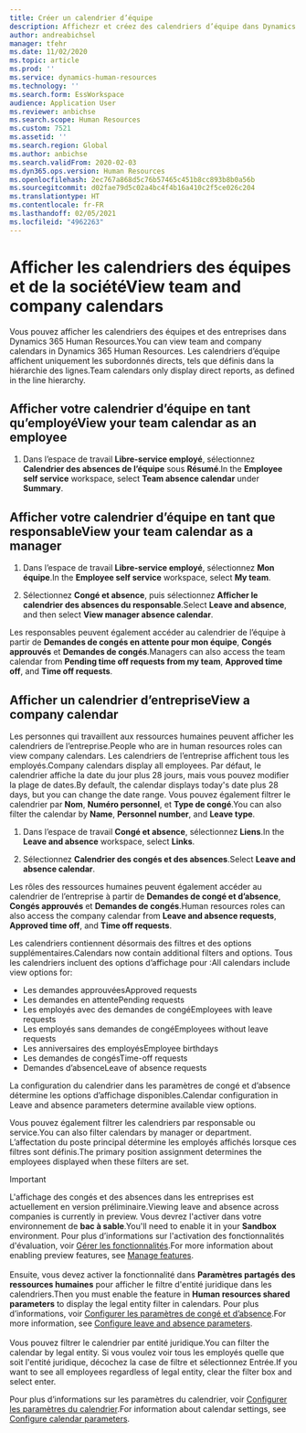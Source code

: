 ```yaml
---
title: Créer un calendrier d’équipe
description: Affichezr et créez des calendriers d’équipe dans Dynamics 365 Human Resources.
author: andreabichsel
manager: tfehr
ms.date: 11/02/2020
ms.topic: article
ms.prod: ''
ms.service: dynamics-human-resources
ms.technology: ''
ms.search.form: EssWorkspace
audience: Application User
ms.reviewer: anbichse
ms.search.scope: Human Resources
ms.custom: 7521
ms.assetid: ''
ms.search.region: Global
ms.author: anbichse
ms.search.validFrom: 2020-02-03
ms.dyn365.ops.version: Human Resources
ms.openlocfilehash: 2ec767a868d5c76b57465c451b8cc893b8b0a56b
ms.sourcegitcommit: d02fae79d5c02a4bc4f4b16a410c2f5ce026c204
ms.translationtype: HT
ms.contentlocale: fr-FR
ms.lasthandoff: 02/05/2021
ms.locfileid: "4962263"
---
```

# <a name="view-team-and-company-calendars"></a><span data-ttu-id="c98c7-103">Afficher les calendriers des équipes et de la société</span><span class="sxs-lookup"><span data-stu-id="c98c7-103">View team and company calendars</span></span>

<span data-ttu-id="c98c7-104">Vous pouvez afficher les calendriers des équipes et des entreprises dans Dynamics 365 Human Resources.</span><span class="sxs-lookup"><span data-stu-id="c98c7-104">You can view team and company calendars in Dynamics 365 Human Resources.</span></span> <span data-ttu-id="c98c7-105">Les calendriers d’équipe affichent uniquement les subordonnés directs, tels que définis dans la hiérarchie des lignes.</span><span class="sxs-lookup"><span data-stu-id="c98c7-105">Team calendars only display direct reports, as defined in the line hierarchy.</span></span>

## <a name="view-your-team-calendar-as-an-employee"></a><span data-ttu-id="c98c7-106">Afficher votre calendrier d’équipe en tant qu’employé</span><span class="sxs-lookup"><span data-stu-id="c98c7-106">View your team calendar as an employee</span></span>

1. <span data-ttu-id="c98c7-107">Dans l’espace de travail **Libre-service employé**, sélectionnez **Calendrier des absences de l’équipe** sous **Résumé**.</span><span class="sxs-lookup"><span data-stu-id="c98c7-107">In the **Employee self service** workspace, select **Team absence calendar** under **Summary**.</span></span>

## <a name="view-your-team-calendar-as-a-manager"></a><span data-ttu-id="c98c7-108">Afficher votre calendrier d’équipe en tant que responsable</span><span class="sxs-lookup"><span data-stu-id="c98c7-108">View your team calendar as a manager</span></span>

1. <span data-ttu-id="c98c7-109">Dans l’espace de travail **Libre-service employé**, sélectionnez **Mon équipe**.</span><span class="sxs-lookup"><span data-stu-id="c98c7-109">In the **Employee self service** workspace, select **My team**.</span></span>

2. <span data-ttu-id="c98c7-110">Sélectionnez **Congé et absence**, puis sélectionnez **Afficher le calendrier des absences du responsable**.</span><span class="sxs-lookup"><span data-stu-id="c98c7-110">Select **Leave and absence**, and then select **View manager absence calendar**.</span></span>

<span data-ttu-id="c98c7-111">Les responsables peuvent également accéder au calendrier de l’équipe à partir de **Demandes de congés en attente pour mon équipe**, **Congés approuvés** et **Demandes de congés**.</span><span class="sxs-lookup"><span data-stu-id="c98c7-111">Managers can also access the team calendar from **Pending time off requests from my team**, **Approved time off**, and **Time off requests**.</span></span> 

## <a name="view-a-company-calendar"></a><span data-ttu-id="c98c7-112">Afficher un calendrier d’entreprise</span><span class="sxs-lookup"><span data-stu-id="c98c7-112">View a company calendar</span></span>

<span data-ttu-id="c98c7-113">Les personnes qui travaillent aux ressources humaines peuvent afficher les calendriers de l’entreprise.</span><span class="sxs-lookup"><span data-stu-id="c98c7-113">People who are in human resources roles can view company calendars.</span></span> <span data-ttu-id="c98c7-114">Les calendriers de l’entreprise affichent tous les employés.</span><span class="sxs-lookup"><span data-stu-id="c98c7-114">Company calendars display all employees.</span></span> <span data-ttu-id="c98c7-115">Par défaut, le calendrier affiche la date du jour plus 28 jours, mais vous pouvez modifier la plage de dates.</span><span class="sxs-lookup"><span data-stu-id="c98c7-115">By default, the calendar displays today's date plus 28 days, but you can change the date range.</span></span> <span data-ttu-id="c98c7-116">Vous pouvez également filtrer le calendrier par **Nom**, **Numéro personnel**, et **Type de congé**.</span><span class="sxs-lookup"><span data-stu-id="c98c7-116">You can also filter the calendar by **Name**, **Personnel number**, and **Leave type**.</span></span>

1. <span data-ttu-id="c98c7-117">Dans l’espace de travail **Congé et absence**, sélectionnez **Liens**.</span><span class="sxs-lookup"><span data-stu-id="c98c7-117">In the **Leave and absence** workspace, select **Links**.</span></span>

2. <span data-ttu-id="c98c7-118">Sélectionnez **Calendrier des congés et des absences**.</span><span class="sxs-lookup"><span data-stu-id="c98c7-118">Select **Leave and absence calendar**.</span></span>

<span data-ttu-id="c98c7-119">Les rôles des ressources humaines peuvent également accéder au calendrier de l’entreprise à partir de **Demandes de congé et d’absence**, **Congés approuvés** et **Demandes de congés**.</span><span class="sxs-lookup"><span data-stu-id="c98c7-119">Human resources roles can also access the company calendar from **Leave and absence requests**, **Approved time off**, and **Time off requests**.</span></span> 

<span data-ttu-id="c98c7-120">Les calendriers contiennent désormais des filtres et des options supplémentaires.</span><span class="sxs-lookup"><span data-stu-id="c98c7-120">Calendars now contain additional filters and options.</span></span> <span data-ttu-id="c98c7-121">Tous les calendriers incluent des options d’affichage pour :</span><span class="sxs-lookup"><span data-stu-id="c98c7-121">All calendars include view options for:</span></span>

- <span data-ttu-id="c98c7-122">Les demandes approuvées</span><span class="sxs-lookup"><span data-stu-id="c98c7-122">Approved requests</span></span>
- <span data-ttu-id="c98c7-123">Les demandes en attente</span><span class="sxs-lookup"><span data-stu-id="c98c7-123">Pending requests</span></span>
- <span data-ttu-id="c98c7-124">Les employés avec des demandes de congé</span><span class="sxs-lookup"><span data-stu-id="c98c7-124">Employees with leave requests</span></span>
- <span data-ttu-id="c98c7-125">Les employés sans demandes de congé</span><span class="sxs-lookup"><span data-stu-id="c98c7-125">Employees without leave requests</span></span>
- <span data-ttu-id="c98c7-126">Les anniversaires des employés</span><span class="sxs-lookup"><span data-stu-id="c98c7-126">Employee birthdays</span></span>
- <span data-ttu-id="c98c7-127">Les demandes de congés</span><span class="sxs-lookup"><span data-stu-id="c98c7-127">Time-off requests</span></span> 
- <span data-ttu-id="c98c7-128">Demandes d’absence</span><span class="sxs-lookup"><span data-stu-id="c98c7-128">Leave of absence requests</span></span>

<span data-ttu-id="c98c7-129">La configuration du calendrier dans les paramètres de congé et d’absence détermine les options d’affichage disponibles.</span><span class="sxs-lookup"><span data-stu-id="c98c7-129">Calendar configuration in Leave and absence parameters determine available view options.</span></span>

<span data-ttu-id="c98c7-130">Vous pouvez également filtrer les calendriers par responsable ou service.</span><span class="sxs-lookup"><span data-stu-id="c98c7-130">You can also filter calendars by manager or department.</span></span> <span data-ttu-id="c98c7-131">L’affectation du poste principal détermine les employés affichés lorsque ces filtres sont définis.</span><span class="sxs-lookup"><span data-stu-id="c98c7-131">The primary position assignment determines the employees displayed when these filters are set.</span></span> 

>[!IMPORTANT]
><span data-ttu-id="c98c7-132">L'affichage des congés et des absences dans les entreprises est actuellement en version préliminaire.</span><span class="sxs-lookup"><span data-stu-id="c98c7-132">Viewing leave and absence across companies is currently in preview.</span></span> <span data-ttu-id="c98c7-133">Vous devrez l'activer dans votre environnement de **bac à sable**.</span><span class="sxs-lookup"><span data-stu-id="c98c7-133">You'll need to enable it in your **Sandbox** environment.</span></span> <span data-ttu-id="c98c7-134">Pour plus d’informations sur l'activation des fonctionnalités d'évaluation, voir [Gérer les fonctionnalités](hr-admin-manage-features.md).</span><span class="sxs-lookup"><span data-stu-id="c98c7-134">For more information about enabling preview features, see [Manage features](hr-admin-manage-features.md).</span></span><br><br>
><span data-ttu-id="c98c7-135">Ensuite, vous devez activer la fonctionnalité dans **Paramètres partagés des ressources humaines** pour afficher le filtre d'entité juridique dans les calendriers.</span><span class="sxs-lookup"><span data-stu-id="c98c7-135">Then you must enable the feature in **Human resources shared parameters** to display the legal entity filter in calendars.</span></span> <span data-ttu-id="c98c7-136">Pour plus d’informations, voir [Configurer les paramètres de congé et d’absence](hr-leave-and-absence-parameters.md).</span><span class="sxs-lookup"><span data-stu-id="c98c7-136">For more information, see [Configure leave and absence parameters](hr-leave-and-absence-parameters.md).</span></span><br><br>
><span data-ttu-id="c98c7-137">Vous pouvez filtrer le calendrier par entité juridique.</span><span class="sxs-lookup"><span data-stu-id="c98c7-137">You can filter the calendar by legal entity.</span></span> <span data-ttu-id="c98c7-138">Si vous voulez voir tous les employés quelle que soit l'entité juridique, décochez la case de filtre et sélectionnez Entrée.</span><span class="sxs-lookup"><span data-stu-id="c98c7-138">If you want to see all employees regardless of legal entity, clear the filter box and select enter.</span></span> 

<span data-ttu-id="c98c7-139">Pour plus d’informations sur les paramètres du calendrier, voir [Configurer les paramètres du calendrier](hr-leave-and-absence-parameters.md?configure-calendar-parameters).</span><span class="sxs-lookup"><span data-stu-id="c98c7-139">For information about calendar settings, see [Configure calendar parameters](hr-leave-and-absence-parameters.md?configure-calendar-parameters).</span></span>

